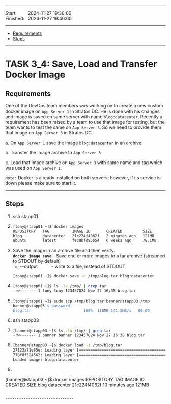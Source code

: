 
------------------------------

Start: &nbsp;&nbsp;&nbsp;&nbsp;&nbsp;&nbsp;&nbsp;&nbsp;2024-11-27 19:30:00  
Finished: &nbsp;&nbsp;2024-11-27 19:46:00

------------------------------

- [Requirements](#requirements)
- [Steps](#steps)

------------------------------

# TASK 3_4: Save, Load and Transfer Docker Image

## Requirements

One of the DevOps team members was working on to create a new custom docker image on `App Server 1` in Stratos DC.
He is done with his changes and image is saved on same server with name `blog:datacenter`.
Recently a requirement has been raised by a team to use that image for testing, but the team wants to test the same on `App Server 3`.
So we need to provide them that image on `App Server 3` in Stratos DC.

a. On `App Server 1` save the image `blog:datacenter` in an archive.

b. Transfer the image archive to `App Server 3`.

c. Load that image archive on `App Server 3` with same name and tag which was used on `App Server 1`.

`Note:` Docker is already installed on both servers; however, if its service is down please make sure to start it.

------------------------------

## Steps

1. ssh stapp01
2. ```bash
   [tony@stapp01 ~]$ docker images
   REPOSITORY   TAG          IMAGE ID       CREATED         SIZE
   blog         datacenter   21c224f4062f   2 minutes ago   121MB
   ubuntu       latest       fec8bfd95b54   6 weeks ago     78.1MB
   ```
3. Save the image in an archive file and then verify.   
   **`docker image save`** - Save one or more images to a tar archive (streamed to STDOUT by default)  
   `-o`, --output &nbsp;&nbsp;&nbsp;&nbsp;&nbsp;&nbsp;&nbsp;&nbsp;&nbsp;&nbsp;- write to a file, instead of STDOUT
   ```bash
   [tony@stapp01 ~]$ docker save -o /tmp/blog.tar blog:datacenter
   ```
5. ```bash
   [tony@stapp01 ~]$ ls -la /tmp/ | grep tar
   -rw------- 1 tony tony 123457024 Nov 27 16:35 blog.tar
   ```
6. ```bash
   [tony@stapp01 ~]$ sudo scp /tmp/blog.tar banner@stapp03:/tmp
   banner@stapp03's password: 
   blog.tar                       100%  118MB 141.5MB/s   00:00
   ```
7. ssh stapp03
8. ```bash
   [banner@stapp03 ~]$ ls -la /tmp/ | grep tar
   -rw------- 1 banner banner 123457024 Nov 27 16:38 blog.tar
   ```
9. ```bash
   [banner@stapp03 ~]$ docker load -i /tmp/blog.tar 
   27123a71e85e: Loading layer [==================================================>]  80.63MB/80.63MB
   778f8f524562: Loading layer [==================================================>]  42.81MB/42.81MB
   Loaded image: blog:datacenter
   ```
10. ```bash
   [banner@stapp03 ~]$ docker images
   REPOSITORY   TAG          IMAGE ID       CREATED          SIZE
   blog         datacenter   21c224f4062f   10 minutes ago   121MB
   ```

------------------------------

